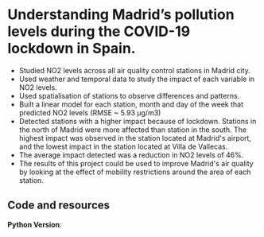 #  Understanding Madrid’s pollution levels during the COVID-19 lockdown in Spain.
- Studied NO2 levels across all air quality control stations in Madrid city. 
- Used weather and temporal data to study the impact of each variable in NO2 levels.
- Used spatialisation of stations to observe differences and patterns.
- Built a linear model for each station, month and day of the week that predicted NO2 levels (RMSE ~ 5.93 µg/m3)
- Detected stations with a higher impact because of lockdown. Stations in the north of Madrid were more affected than station in the south. The highest impact was observed in the station located at Madrid's airport, and the lowest impact in the station located at Villa de Vallecas. 
- The average impact detected was a reduction in NO2 levels of 46%. 
- The results of this project could be used to improve Madrid's air quality by looking at the effect of mobility restrictions around the area of each station. 

## Code and resources
**Python Version**: 
